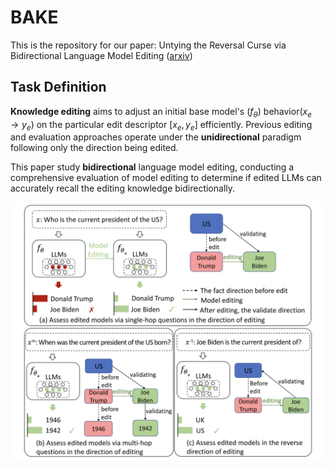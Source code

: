 # BAKE
This is the repository for our paper: Untying the Reversal Curse via Bidirectional Language Model Editing ([arxiv](https://arxiv.org/pdf/2310.10322.pdf))

## Task Definition
**Knowledge editing** aims to adjust an initial base model's $(f_\theta)$ behavior($x_e \rightarrow y_e$) on the particular edit descriptor $[x_e, y_e]$ efficiently.
Previous editing and evaluation approaches operate under the **unidirectional** paradigm following only the direction being edited.

This paper study **bidirectional** language model editing, conducting a comprehensive evaluation of model editing to determine if edited LLMs can accurately recall the editing knowledge bidirectionally.


![Image text](https://github.com/mjy1111/BAKE/blob/main/definition.png)
